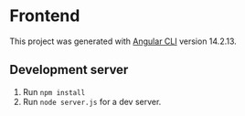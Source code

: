 # Frontend

This project was generated with [Angular CLI](https://github.com/angular/angular-cli) version 14.2.13.

## Development server

1. Run `npm install`
2. Run `node server.js` for a dev server. 

